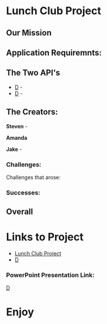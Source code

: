 # Lunch Club Project


## Our Mission


## Application Requiremnts:


## The Two API's
* [D]() - 
* [D]() - 

## The Creators:
**Steven** - 

**Amanda** 

**Jake** - 


### Challenges:
Challenges that arose:
 


### Successes:


## Overall


# Links to Project
* [Lunch Club Project](git@github.com:ekaj119/lunchclub-project.git)
* [D]()

### PowerPoint Presentation Link:
[D]()

# Enjoy
